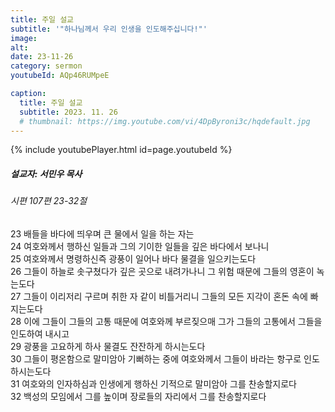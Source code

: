 ```yaml
---
title: 주일 설교
subtitle: '"하나님께서 우리 인생을 인도해주십니다!"'
image: 
alt:
date: 23-11-26
category: sermon
youtubeId: AQp46RUMpeE

caption:
  title: 주일 설교
  subtitle: 2023. 11. 26
  # thumbnail: https://img.youtube.com/vi/4DpByroni3c/hqdefault.jpg
---
```

{% include youtubePlayer.html id=page.youtubeId %}

##### 설교자: 서민우 목사

###### 시편 107편 23-32절

23 배들을 바다에 띄우며 큰 물에서 일을 하는 자는  
24 여호와께서 행하신 일들과 그의 기이한 일들을 깊은 바다에서 보나니  
25 여호와께서 명령하신즉 광풍이 일어나 바다 물결을 일으키는도다  
26 그들이 하늘로 솟구쳤다가 깊은 곳으로 내려가나니 그 위험 때문에 그들의 영혼이 녹는도다  
27 그들이 이리저리 구르며 취한 자 같이 비틀거리니 그들의 모든 지각이 혼돈 속에 빠지는도다  
28 이에 그들이 그들의 고통 때문에 여호와께 부르짖으매 그가 그들의 고통에서 그들을 인도하여 내시고  
29 광풍을 고요하게 하사 물결도 잔잔하게 하시는도다  
30 그들이 평온함으로 말미암아 기뻐하는 중에 여호와께서 그들이 바라는 항구로 인도하시는도다  
31 여호와의 인자하심과 인생에게 행하신 기적으로 말미암아 그를 찬송할지로다  
32 백성의 모임에서 그를 높이며 장로들의 자리에서 그를 찬송할지로다
